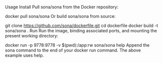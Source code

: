 Usage
Install
Pull sona/sona from the Docker repository:

docker pull sona/sona
Or build sona/sona from source:

git clone https://github.com/sona/dockerfile.git
cd dockerfile
docker build -t sona/sona .
Run
Run the image, binding associated ports, and mounting the present working directory:

docker run -p 9778:9778 -v $(pwd):/app:rw sona/sona help
Append the sona command to the end of your docker run command.
The above example uses help.
